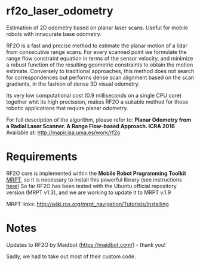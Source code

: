 # rf2o_laser_odometry
Estimation of 2D odometry based on planar laser scans. Useful for mobile robots with innacurate base odometry.

RF2O is a fast and precise method to estimate the planar motion of a lidar from consecutive range scans. For every scanned point we formulate the range flow constraint equation in terms of the sensor velocity, and minimize a robust function of the resulting geometric constraints to obtain the motion estimate. Conversely to traditional approaches, this method does not search for correspondences but performs dense scan alignment based on the scan gradients, in the fashion of dense 3D visual odometry.

Its very low computational cost (0.9 milliseconds on a single CPU core) together whit its high precission, makes RF2O a suitable method for those robotic applications that require planar odometry.

For full description of the algorithm, please refer to: **Planar Odometry from a Radial Laser Scanner. A Range Flow-based Approach. ICRA 2016** Available at: http://mapir.isa.uma.es/work/rf2o


# Requirements
RF2O core is implemented within the **Mobile Robot Programming Toolkit** [MRPT](http://www.mrpt.org/), so it is necessary to install this powerful library (see instructions [here](http://www.mrpt.org/download-mrpt/))
So far RF2O has been tested with the Ubuntu official repository version (MRPT v1.3), and we are working to update it to MRPT v.1.9

MRPT links: http://wiki.ros.org/mrpt_navigation/Tutorials/Installing

# Notes
Updates to RF2O by Maidbot (https://maidbot.com/) - thank you!

Sadly, we had to take out most of their custom code.